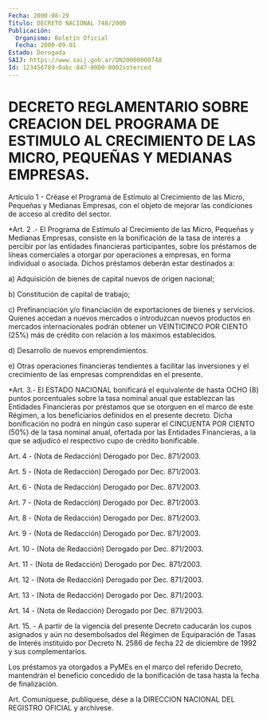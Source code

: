 ```yaml
---
Fecha: 2000-08-29
Título: DECRETO NACIONAL 748/2000
Publicación:
  Organismo: Boletín Oficial
  Fecha: 2000-09-01
Estado: Derogada
SAIJ: https://www.saij.gob.ar/DN20000000748
Id: 123456789-0abc-847-0000-0002soterced
---
```

# DECRETO REGLAMENTARIO SOBRE CREACION DEL PROGRAMA DE ESTIMULO AL CRECIMIENTO DE LAS MICRO, PEQUEÑAS Y MEDIANAS EMPRESAS.

<a id="1"></a>
Artículo 1 - Créase  el  Programa de Estímulo al Crecimiento de las Micro, Pequeñas y Medianas  Empresas, con el objeto de mejorar las condiciones de acceso al crédito del sector.

<a id="2"></a>
*Art. 2 .- El Programa de Estímulo al Crecimiento de las Micro, Pequeñas y Medianas Empresas, consiste en  la  bonificación  de la  tasa  de interés a percibir  por  las  entidades  financieras participantes, sobre los préstamos de líneas comerciales a otorgar por operaciones a empresas, en forma individual  o asociada. Dichos  préstamos deberán estar destinados a:

a) Adquisición  de  bienes  de  capital nuevos de origen nacional;

b) Constitución de capital de trabajo;

c) Prefinanciación  y/o  financiación  de exportaciones de bienes y servicios. Quienes accedan a nuevos mercados  o  introduzcan nuevos productos en mercados internacionales podrán obtener un VEINTICINCO POR  CIENTO  (25%)  más  de  crédito  con  relación  a los  máximos establecidos.

d) Desarrollo de nuevos emprendimientos.

e)  Otras  operaciones  financieras  tendientes  a  facilitar   las inversiones  y  el  crecimiento  de las empresas comprendidas en el presente.

<a id="3"></a>
*Art. 3.-  El ESTADO NACIONAL bonificará el equivalente de hasta OCHO (8) puntos porcentuales sobre la tasa nominal anual que establezcan las Entidades Financieras por préstamos que se otorguen en el marco de este Régimen, a los beneficiarios definidos en el presente decreto. Dicha bonificación no podrá en ningún caso superar el CINCUENTA POR CIENTO (50%) de la tasa nominal anual, ofertada por las Entidades Financieras, a la que se adjudicó el respectivo cupo de crédito bonificable.

<a id="4"></a>
Art. 4 - (Nota de Redacción) Derogado por Dec. 871/2003.

<a id="5"></a>
Art. 5 - (Nota de Redacción) Derogado por Dec. 871/2003.

<a id="6"></a>
Art. 6 - (Nota de Redacción) Derogado por Dec. 871/2003.

<a id="7"></a>
Art. 7 - (Nota de Redacción) Derogado por Dec. 871/2003.

<a id="8"></a>
Art. 8 - (Nota de Redacción) Derogado por Dec. 871/2003.

<a id="9"></a>
Art. 9 - (Nota de Redacción) Derogado por Dec. 871/2003.

<a id="10"></a>
Art. 10 - (Nota de Redacción) Derogado por Dec. 871/2003.

<a id="11"></a>
Art. 11 - (Nota de Redacción) Derogado por Dec. 871/2003.

<a id="12"></a>
Art. 12 - (Nota de Redacción) Derogado por Dec. 871/2003.

<a id="13"></a>
Art. 13 - (Nota de Redacción) Derogado por Dec. 871/2003.

<a id="14"></a>
Art. 14 - (Nota de Redacción) Derogado por Dec. 871/2003.

<a id="15"></a>
Art.  15. - A partir de la vigencia del presente Decreto  caducarán los  cupos   asignados  y  aún  no  desembolsados  del  Régimen  de Equiparación de Tasas de Interés instituido por Decreto N. 2586 de fecha 22 de diciembre de 1992 y sus complementarios.

Los  préstamos ya otorgados  a  PyMEs  en  el  marco  del  referido Decreto,  mantendrán  el  beneficio concedido de la bonificación de tasa hasta la fecha de finalización.

<a id="16"></a>
Art. Comuníquese, publíquese,  dése  a  la DIRECCION NACIONAL DEL  REGISTRO  OFICIAL  y  archívese.
